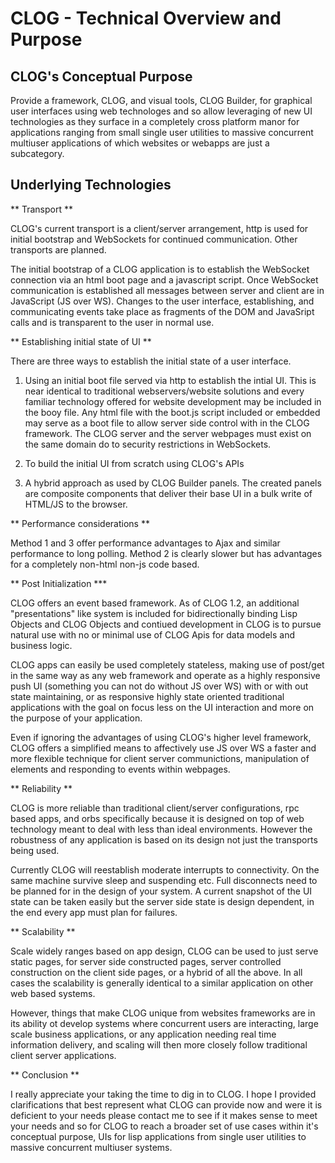 # CLOG - Technical Overview and Purpose

## CLOG's Conceptual Purpose

Provide a framework, CLOG, and visual tools, CLOG Builder, for
graphical user interfaces using web technologes and so allow
leveraging of new UI technologies as they surface in a completely
cross platform manor for applications ranging from small single user
utilities to massive concurrent multiuser applications of which
websites or webapps are just a subcategory.

## Underlying Technologies

** Transport **

CLOG's current transport is a client/server arrangement, http is used
for initial bootstrap and WebSockets for continued communication.
Other transports are planned.

The initial bootstrap of a CLOG application is to establish the
WebSocket connection via an html boot page and a javascript
script. Once WebSocket communication is established all messages
between server and client are in JavaScript (JS over WS). Changes to
the user interface, establishing, and communicating events take place
as fragments of the DOM and JavaSript calls and is transparent to the
user in normal use.

** Establishing initial state of UI **

There are three ways to establish the initial state of a user interface.

1. Using an initial boot file served via http to establish the intial
UI. This is near identical to traditional webservers/website solutions
and every familiar technology offered for website development may be
included in the booy file. Any html file with the boot.js script
included or embedded may serve as a boot file to allow server side
control with in the CLOG framework. The CLOG server and the server
webpages must exist on the same domain do to security restrictions in
WebSockets.

2. To build the initial UI from scratch using CLOG's APIs

3. A hybrid approach as used by CLOG Builder panels. The created
panels are composite components that deliver their base UI in a bulk
write of HTML/JS to the browser.

** Performance considerations **

Method 1 and 3 offer performance advantages to Ajax and similar
performance to long polling. Method 2 is clearly slower but has
advantages for a completely non-html non-js code based.

** Post Initialization ***

CLOG offers an event based framework. As of CLOG 1.2, an additional
"presentations" like system is included for bidirectionally binding
Lisp Objects and CLOG Objects and contiued development in CLOG is to
pursue natural use with no or minimal use of CLOG Apis for data models
and business logic.

CLOG apps can easily be used completely stateless, making use of
post/get in the same way as any web framework and operate as a highly
responsive push UI (something you can not do without JS over WS) with
or with out state maintaining, or as responsive highly state oriented
traditional applications with the goal on focus less on the UI
interaction and more on the purpose of your application.

Even if ignoring the advantages of using CLOG's higher level
framework, CLOG offers a simplified means to affectively use JS over
WS a faster and more flexible technique for client server
communictions, manipulation of elements and responding to events
within webpages.

** Reliability **

CLOG is more reliable than traditional client/server configurations,
rpc based apps, and orbs specifically because it is designed on top of
web technology meant to deal with less than ideal
environments. However the robustness of any application is based on
its design not just the transports being used.

Currently CLOG will reestablish moderate interrupts to
connectivity. On the same machine survive sleep and suspending
etc. Full disconnects need to be planned for in the design of your
system. A current snapshot of the UI state can be taken easily but the
server side state is design dependent, in the end every app must plan
for failures.

** Scalability **

Scale widely ranges based on app design, CLOG can be used to just
serve static pages, for server side constructed pages, server
controlled construction on the client side pages, or a hybrid of all
the above. In all cases the scalability is generally identical to a
similar application on other web based systems.

However, things that make CLOG unique from websites frameworks are in
its ability ot develop systems where concurrent users are interacting,
large scale business applications, or any application needing real
time information delivery, and scaling will then more closely follow
traditional client server applications.

** Conclusion **

I really appreciate your taking the time to dig in to CLOG. I hope I
provided clarifications that best represent what CLOG can provide now
and were it is deficient to your needs please contact me to see if it
makes sense to meet your needs and so for CLOG to reach a broader set
of use cases within it's conceptual purpose, UIs for lisp applications
from single user utilities to massive concurrent multiuser systems.
